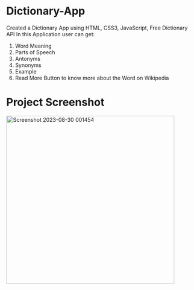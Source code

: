 # Dictionary-App
Created a Dictionary App using HTML, CSS3, JavaScript, Free Dictionary API
In this Application user can get:
1. Word Meaning
2. Parts of Speech
3. Antonyms
4. Synonyms
5. Example
6. Read More Button to know more about the Word on Wikipedia

# Project Screenshot
<img width="446" alt="Screenshot 2023-08-30 001454" src="https://github.com/jhaabhishek873/Dictionary-App/assets/97404077/f3c88be9-5964-4a74-b759-f4973e6b7a5a">

